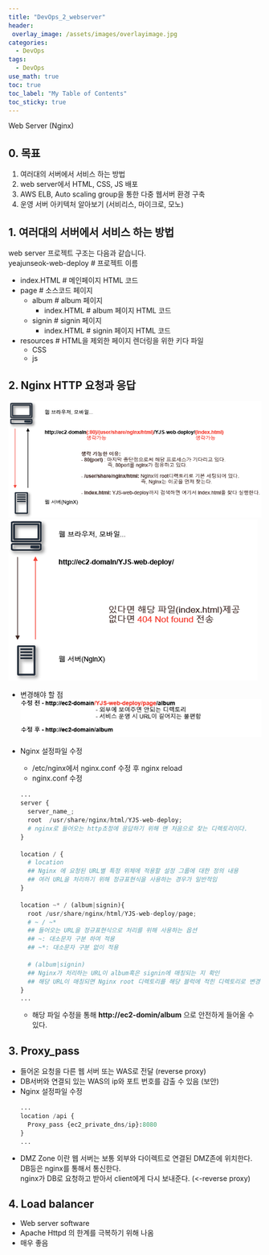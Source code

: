 ```yaml
---
title: "DevOps_2_webserver"
header:
 overlay_image: /assets/images/overlayimage.jpg
categories:
  - DevOps
tags:
  - DevOps
use_math: true
toc: true
toc_label: "My Table of Contents"
toc_sticky: true
---
```

Web Server (Nginx)


## 0. 목표
1. 여러대의 서버에서 서비스 하는 방법
2. web server에서 HTML, CSS, JS 배포
3. AWS ELB, Auto scaling group을 통한 다중 웹서버 환경 구축
4. 운영 서버 아키텍처 알아보기 (서비리스, 마이크로, 모노)

## 1. 여러대의 서버에서 서비스 하는 방법
web server 프로젝트 구조는 다음과 같습니다.  
yeajunseok-web-deploy # 프로젝트 이름
- index.HTML          # 메인페이지 HTML 코드
- page                # 소스코드 페이지  
  - album             # album 페이지  
    - index.HTML      # album 페이지 HTML 코드
  - signin            # signin 페이지
    - index.HTML      # signin 페이지 HTML 코드
- resources           # HTML을 제외한 페이지 렌더링을 위한 키다 파일
  - CSS  
  - js  



## 2. Nginx HTTP 요청과 응답
![webserver_2-1](/assets/images/day2.jpg)
![webserver_2-2](/assets/images/2주차-2.png)

* 변경해야 할 점
![webserver_2-3](/assets/images/2주차-3.png)

* Nginx 설정파일 수정
  - /etc/nginx에서 nginx.conf 수정 후 nginx reload
  - nginx.conf 수정    
  ```python
  ...
  server {
    server_name_;
    root  /usr/share/nginx/html/YJS-web-deploy;
    # nginx로 들어오는 http쵸정에 응답하기 위해 맨 처음으로 찾는 디렉토리이다.
  }

  location / {
    # location
    ## Nginx 에 요청된 URL별 특정 위체에 적용할 설정 그룹에 대한 정의 내용
    ## 여러 URL을 처리하기 위해 정규표현식을 사용하는 경우가 일반적임
  }

  location ~* / (album|signin){
    root /usr/share/nginx/html/YJS-web-deploy/page;
    # ~ / ~*
    ## 들어오는 URL을 정규표현식으로 처리를 위해 사용하는 옵션
    ## ~: 대소문자 구분 하여 적용
    ## ~*: 대소문자 구분 없이 적용

    # (album|signin)
    ## Nginx가 처리하는 URL이 album혹은 signin에 매칭되는 지 확인
    ## 해당 URL이 매칭되면 Nginx root 디렉토리를 해당 블럭에 적힌 디렉토리로 변경
  }
  ...
  ```
  - 해당 파일 수정을 통해 **http://ec2-domin/album** 으로 안전하게 들어올 수 있다.



## 3. Proxy_pass
* 들어온 요청을 다른 웹 서버 또는 WAS로 전달 (reverse proxy)
* DB서버와 연결되 있는 WAS의 ip와 포트 번호를 감출 수 있음 (보안)
* Nginx 설정파일 수정  
  ```python
  ...
  location /api {
    Proxy_pass {ec2_private_dns/ip}:8080
  }
  ...
  ```
* DMZ Zone 이란
웹 서버는 보통 외부와 다이렉트로 연결된 DMZ존에 위치한다.  
DB등은 nginx를 통해서 통신한다.  
nginx가 DB로 요청하고 받아서 client에게 다시 보내준다. (<-reverse proxy)

## 4. Load balancer
* Web server software
* Apache Httpd 의 한계를 극복하기 위해 나옴
* 매우 좋음
